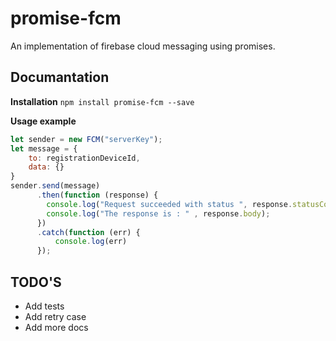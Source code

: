 promise-fcm
===================
An implementation of firebase cloud messaging using promises.

Documantation
-------------

**Installation**
`npm install promise-fcm --save`


**Usage example**
```javascript
let sender = new FCM("serverKey");
let message = {
	to: registrationDeviceId,
	data: {}
}
sender.send(message)
      .then(function (response) {
        console.log("Request succeeded with status ", response.statusCode);
        console.log("The response is : " , response.body);
      })
      .catch(function (err) {
    	  console.log(err)
      });
```


TODO'S
-------------
 * Add tests
 * Add retry case
 * Add more docs 

